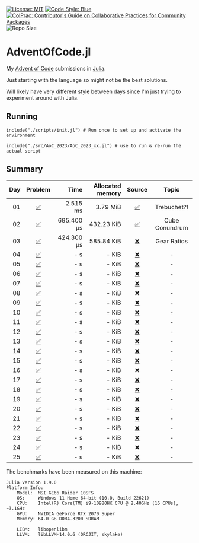 [![License: MIT](https://img.shields.io/badge/License-MIT-yellow.svg)](https://opensource.org/licenses/MIT)
[![Code Style: Blue](https://img.shields.io/badge/code%20style-blue-4495d1.svg)](https://github.com/invenia/BlueStyle)
[![ColPrac: Contributor's Guide on Collaborative Practices for Community Packages](https://img.shields.io/badge/ColPrac-Contributor's%20Guide-blueviolet)](https://github.com/SciML/ColPrac)
![Repo Size](https://img.shields.io/github/repo-size/Titas22/AdventOfCode.jl)

# AdventOfCode.jl

My [Advent of Code](https://adventofcode.com/) submissions in [Julia](https://github.com/JuliaLang/julia).

Just starting with the language so might not be the best solutions.

Will likely have very different style between days since I'm just trying to experiment around with Julia.


## Running
```
include("./scripts/init.jl") # Run once to set up and activate the environment

include("./src/AoC_2023/AoC_2023_xx.jl") # use to run & re-run the actual script
```

## Summary

| Day | Problem | Time | Allocated memory | Source | Topic |
|----:|:-------:|-----:|-----------------:|:------:|:----:|
| 01 | [:white_check_mark:](https://adventofcode.com/2023/day/1) | 2.515 ms | 3.79 MiB | [:white_check_mark:](https://github.com/Titas22/AdventOfCode.jl/blob/master/src/AoC_2023/AoC_2023_01.jl) | Trebuchet?! | 
| 02 | [:white_check_mark:](https://adventofcode.com/2023/day/2) | 695.400 μs | 432.23 KiB | [:white_check_mark:](https://github.com/Titas22/AdventOfCode.jl/blob/master/src/AoC_2023/AoC_2023_02.jl) | Cube Conundrum | 
| 03 | [:white_check_mark:](https://adventofcode.com/2023/day/3) | 424.300 μs | 585.84 KiB | [:x:](https://github.com/Titas22/AdventOfCode.jl/blob/master/src/AoC_2023/AoC_2023_03.jl) | Gear Ratios | 
| 04 | [:white_check_mark:](https://adventofcode.com/2023/day/4) | - s | - KiB | [:x:](https://github.com/Titas22/AdventOfCode.jl) | - | 
| 05 | [:white_check_mark:](https://adventofcode.com/2023/day/5) | - s | - KiB | [:x:](https://github.com/Titas22/AdventOfCode.jl) | - | 
| 06 | [:white_check_mark:](https://adventofcode.com/2023/day/6) | - s | - KiB | [:x:](https://github.com/Titas22/AdventOfCode.jl) | - | 
| 07 | [:white_check_mark:](https://adventofcode.com/2023/day/7) | - s | - KiB | [:x:](https://github.com/Titas22/AdventOfCode.jl) | - | 
| 08 | [:white_check_mark:](https://adventofcode.com/2023/day/8) | - s | - KiB | [:x:](https://github.com/Titas22/AdventOfCode.jl) | - | 
| 09 | [:white_check_mark:](https://adventofcode.com/2023/day/9) | - s | - KiB | [:x:](https://github.com/Titas22/AdventOfCode.jl) | - | 
| 10 | [:white_check_mark:](https://adventofcode.com/2023/day/10) | - s | - KiB | [:x:](https://github.com/Titas22/AdventOfCode.jl) | - | 
| 11 | [:white_check_mark:](https://adventofcode.com/2023/day/11) | - s | - KiB | [:x:](https://github.com/Titas22/AdventOfCode.jl) | - | 
| 12 | [:white_check_mark:](https://adventofcode.com/2023/day/12) | - s | - KiB | [:x:](https://github.com/Titas22/AdventOfCode.jl) | - | 
| 13 | [:white_check_mark:](https://adventofcode.com/2023/day/13) | - s | - KiB | [:x:](https://github.com/Titas22/AdventOfCode.jl) | - | 
| 14 | [:white_check_mark:](https://adventofcode.com/2023/day/14) | - s | - KiB | [:x:](https://github.com/Titas22/AdventOfCode.jl) | - | 
| 15 | [:white_check_mark:](https://adventofcode.com/2023/day/15) | - s | - KiB | [:x:](https://github.com/Titas22/AdventOfCode.jl) | - | 
| 16 | [:white_check_mark:](https://adventofcode.com/2023/day/16) | - s | - KiB | [:x:](https://github.com/Titas22/AdventOfCode.jl) | - | 
| 17 | [:white_check_mark:](https://adventofcode.com/2023/day/17) | - s | - KiB | [:x:](https://github.com/Titas22/AdventOfCode.jl) | - | 
| 18 | [:white_check_mark:](https://adventofcode.com/2023/day/18) | - s | - KiB | [:x:](https://github.com/Titas22/AdventOfCode.jl) | - | 
| 19 | [:white_check_mark:](https://adventofcode.com/2023/day/19) | - s | - KiB | [:x:](https://github.com/Titas22/AdventOfCode.jl) | - | 
| 20 | [:white_check_mark:](https://adventofcode.com/2023/day/20) | - s | - KiB | [:x:](https://github.com/Titas22/AdventOfCode.jl) | - | 
| 21 | [:white_check_mark:](https://adventofcode.com/2023/day/21) | - s | - KiB | [:x:](https://github.com/Titas22/AdventOfCode.jl) | - | 
| 22 | [:white_check_mark:](https://adventofcode.com/2023/day/22) | - s | - KiB | [:x:](https://github.com/Titas22/AdventOfCode.jl) | - | 
| 23 | [:white_check_mark:](https://adventofcode.com/2023/day/23) | - s | - KiB | [:x:](https://github.com/Titas22/AdventOfCode.jl) | - | 
| 24 | [:white_check_mark:](https://adventofcode.com/2023/day/24) | - s | - KiB | [:x:](https://github.com/Titas22/AdventOfCode.jl) | - | 
| 25 | [:white_check_mark:](https://adventofcode.com/2023/day/25) | - s | - KiB | [:x:](https://github.com/Titas22/AdventOfCode.jl) | - | 



The benchmarks have been measured on this machine:
```  
Julia Version 1.9.0
Platform Info:
    Model:  MSI GE66 Raider 10SFS
    OS:     Windows 11 Home 64-bit (10.0, Build 22621)
    CPU:    Intel(R) Core(TM) i9-10980HK CPU @ 2.40GHz (16 CPUs), ~3.1GHz
    GPU:    NVIDIA GeForce RTX 2070 Super
    Memory: 64.0 GB DDR4-3200 SDRAM

    LIBM:   libopenlibm
    LLVM:   libLLVM-14.0.6 (ORCJIT, skylake)
```
